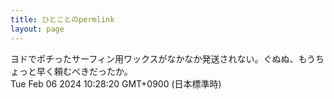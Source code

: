 ```yaml
---
title: ひとことのpermlink
layout: page
---
```

<div class="box" dt="1707182900800">
  ヨドでポチったサーフィン用ワックスがなかなか発送されない。ぐぬぬ、もうちょっと早く頼むべきだったか。
  <div class="content is-small">Tue Feb 06 2024 10:28:20 GMT+0900 (日本標準時)</div>
</div>
